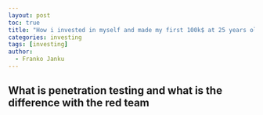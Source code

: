 ```yaml
---
layout: post
toc: true
title: "How i invested in myself and made my first 100k$ at 25 years old?"
categories: investing
tags: [investing]
author:
  - Franko Janku
---
```


## What is penetration testing and what is the difference with the red team
